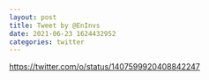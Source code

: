 ```yaml
--- 
layout: post 
title: Tweet by @EnInvs 
date: 2021-06-23 1624432952 
categories: twitter 
--- 
```

https://twitter.com/o/status/1407599920408842247